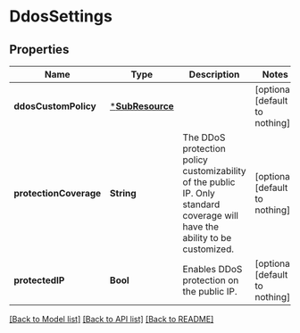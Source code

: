 # DdosSettings


## Properties
Name | Type | Description | Notes
------------ | ------------- | ------------- | -------------
**ddosCustomPolicy** | [***SubResource**](SubResource.md) |  | [optional] [default to nothing]
**protectionCoverage** | **String** | The DDoS protection policy customizability of the public IP. Only standard coverage will have the ability to be customized. | [optional] [default to nothing]
**protectedIP** | **Bool** | Enables DDoS protection on the public IP. | [optional] [default to nothing]


[[Back to Model list]](../README.md#models) [[Back to API list]](../README.md#api-endpoints) [[Back to README]](../README.md)


